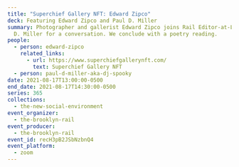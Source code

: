 ```yaml
---
title: "Superchief Gallery NFT: Edward Zipco"
deck: Featuring Edward Zipco and Paul D. Miller
summary: Photographer and gallerist Edward Zipco joins Rail Editor-at-Large Paul
  D. Miller for a conversation. We conclude with a poetry reading.
people:
  - person: edward-zipco
    related_links:
      - url: https://www.superchiefgallerynft.com/
        text: Superchief Gallery NFT
  - person: paul-d-miller-aka-dj-spooky
date: 2021-08-17T13:00:00-0500
end_date: 2021-08-17T14:30:00-0500
series: 365
collections:
  - the-new-social-environment
event_organizer:
  - the-brooklyn-rail
event_producer:
  - the-brooklyn-rail
event_id: recH3pB2JSbNzbnQ4
event_platform:
  - zoom
---
```

